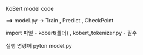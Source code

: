 KoBert model code 

==> model.py -> Train , Predict , CheckPoint 

import 파일 - kobert(폴더) , kobert_tokenizer.py - 필수 

실행 명령어 pyton model.py

